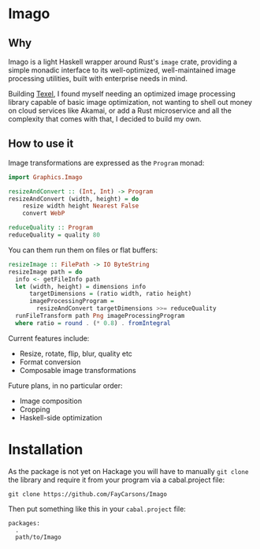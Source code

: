 # Imago

## Why

Imago is a light Haskell wrapper around Rust's `image` crate, providing a simple monadic interface to its well-optimized, well-maintained image processing utilities, built with enterprise needs in mind.

Building [Texel](https://faycarsons.xyz), I found myself needing an optimized image processing library capable of basic image optimization, not wanting to shell out money on cloud services like Akamai, or add a Rust microservice and all the complexity that comes with that, I decided to build my own. 

## How to use it

Image transformations are expressed as the `Program` monad:

```haskell
import Graphics.Imago

resizeAndConvert :: (Int, Int) -> Program
resizeAndConvert (width, height) = do 
    resize width height Nearest False
    convert WebP

reduceQuality :: Program
reduceQuality = quality 80
```

You can them run them on files or flat buffers:

```haskell
resizeImage :: FilePath -> IO ByteString
resizeImage path = do 
  info <- getFileInfo path
  let (width, height) = dimensions info
      targetDimensions = (ratio width, ratio height)
      imageProcessingProgram =
        resizeAndConvert targetDimensions >>= reduceQuality
  runFileTransform path Png imageProcessingProgram
  where ratio = round . (* 0.8) . fromIntegral
```

Current features include:

- Resize, rotate, flip, blur, quality etc
- Format conversion
- Composable image transformations

Future plans, in no particular order:

- Image composition 
- Cropping
- Haskell-side optimization

# Installation

As the package is not yet on Hackage you will have to manually `git clone` the library and require it from your program via a cabal.project file:

`git clone https://github.com/FayCarsons/Imago`

Then put something like this in your `cabal.project` file:
```
packages:
  .
  path/to/Imago
```
